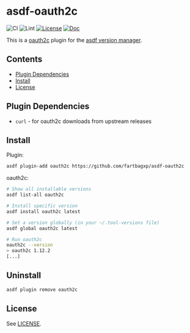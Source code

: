 # asdf-oauth2c

![CI](https://github.com/fartbagxp/asdf-oauth2c/workflows/CI/badge.svg)
![Lint](https://github.com/fartbagxp/asdf-oauth2c/workflows/Lint/badge.svg)
[![License](https://img.shields.io/badge/license-MIT-blue)](https://choosealicense.com/licenses/mit/)
[![Doc](https://img.shields.io/badge/Doc-asdf-blue)](https://asdf-vm.com/)

This is a [oauth2c](https://github.com/cloudentity/oauth2c) plugin for the [asdf version manager](https://asdf-vm.com/).

## Contents

- [Plugin Dependencies](#plugin-dependencies)
- [Install](#install)
- [License](#license)

## Plugin Dependencies

- `curl` - for oauth2c downloads from upstream releases

## Install

Plugin:

```bash
asdf plugin-add oauth2c https://github.com/fartbagxp/asdf-oauth2c
```

oauth2c:

```bash
# Show all installable versions
asdf list-all oauth2c

# Install specific version
asdf install oauth2c latest

# Set a version globally (in your ~/.tool-versions file)
asdf global oauth2c latest

# Run oauth2c
oauth2c --version
> oauth2c 1.12.2
[...]
```

## Uninstall

```bash
asdf plugin remove oauth2c
```

## License

See [LICENSE](LICENSE).
